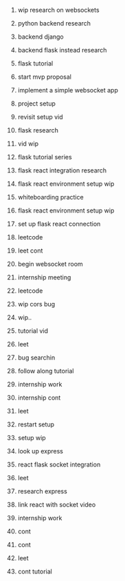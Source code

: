 1. wip research on websockets
2. python backend research
3. backend django
4. backend flask instead research
5. flask tutorial
6. start mvp proposal
7. implement a simple websocket app


1. project setup
2. revisit setup vid
3. flask research 
4. vid wip

1. flask tutorial series
2. flask react integration research
3. flask react environment setup wip
4. whiteboarding practice
5. flask react environment setup wip
6. set up flask react connection

1. leetcode
2. leet cont
3. begin websocket room
4. internship meeting

1. leetcode
2. wip cors bug
3. wip..
4. tutorial vid

1. leet
2. bug searchin
3. follow along tutorial
4. internship work
5. internship cont

1. leet
2. restart setup 
3. setup wip
4. look up express
5. react flask socket integration

1. leet
2. research express 
3. link react with socket video
4. internship work
5. cont
6. cont

1. leet
2. cont tutorial
